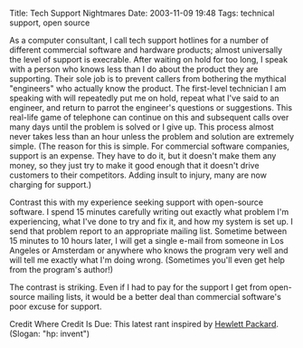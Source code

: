 Title: Tech Support Nightmares
Date: 2003-11-09 19:48
Tags: technical support, open source

As a computer consultant, I call tech support hotlines for a number of
different commercial software and hardware products; almost universally
the level of support is execrable. After waiting on hold for too long, I
speak with a person who knows less than I do about the product they are
supporting. Their sole job is to prevent callers from bothering the
mythical "engineers" who actually know the product. The first-level
technician I am speaking with will repeatedly put me on hold, repeat
what I've said to an engineer, and return to parrot the engineer's
questions or suggestions. This real-life game of telephone can continue
on this and subsequent calls over many days until the problem is solved
or I give up. This process almost never takes less than an hour unless
the problem and solution are extremely simple. (The reason for this is
simple. For commercial software companies, support is an expense. They
have to do it, but it doesn't make them any money, so they just try to
make it good enough that it doesn't drive customers to their
competitors. Adding insult to injury, many are now charging for
support.)

Contrast this with my experience seeking support with open-source
software. I spend 15 minutes carefully writing out exactly what problem
I'm experiencing, what I've done to try and fix it, and how my system is
set up. I send that problem report to an appropriate mailing list.
Sometime between 15 minutes to 10 hours later, I will get a single
e-mail from someone in Los Angeles or Amsterdam or anywhere who knows
the program very well and will tell me exactly what I'm doing wrong.
(Sometimes you'll even get help from the program's author!)

The contrast is striking. Even if I had to pay for the support I get
from open-source mailing lists, it would be a better deal than
commercial software's poor excuse for support.

Credit Where Credit Is Due: This latest rant inspired by [Hewlett
Packard](http://www.hp.com). (Slogan: "hp: invent")
